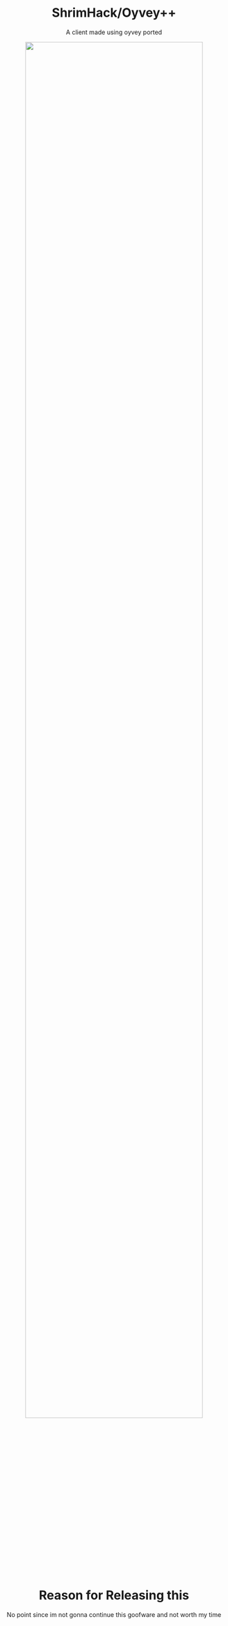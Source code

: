 <div align="center">

# ShrimHack/Oyvey++
A client made using oyvey ported

<img src="https://i.imgur.com/bvE4lcf.png" width="90%" />

# Reason for Releasing this
No point since im not gonna continue this goofware and not worth my time

</div>
